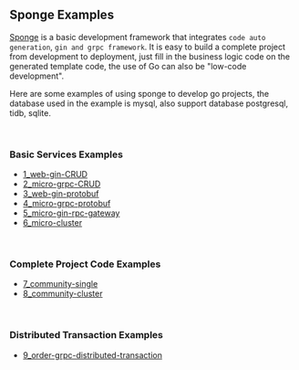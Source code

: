 
## Sponge Examples

[Sponge](https://github.com/zhufuyi/sponge) is a basic development framework that integrates `code auto generation`, `gin and grpc framework`. It is easy to build a complete project from development to deployment, just fill in the business logic code on the generated template code, the use of Go can also be "low-code development".

Here are some examples of using sponge to develop go projects, the database used in the example is mysql, also support database postgresql, tidb, sqlite.

<br>

### Basic Services Examples

- [1_web-gin-CRUD](https://github.com/zhufuyi/sponge_examples/tree/main/1_web-gin-CRUD)
- [2_micro-grpc-CRUD](https://github.com/zhufuyi/sponge_examples/tree/main/2_micro-grpc-CRUD)
- [3_web-gin-protobuf](https://github.com/zhufuyi/sponge_examples/tree/main/3_web-gin-protobuf)
- [4_micro-grpc-protobuf](https://github.com/zhufuyi/sponge_examples/tree/main/4_micro-grpc-protobuf)
- [5_micro-gin-rpc-gateway](https://github.com/zhufuyi/sponge_examples/tree/main/5_micro-gin-rpc-gateway)
- [6_micro-cluster](https://github.com/zhufuyi/sponge_examples/tree/main/6_micro-cluster)

<br>

### Complete Project Code Examples

- [7_community-single](https://github.com/zhufuyi/sponge_examples/tree/main/7_community-single)
- [8_community-cluster](https://github.com/zhufuyi/sponge_examples/tree/main/8_community-cluster)

<br>

### Distributed Transaction Examples

- [9_order-grpc-distributed-transaction](https://github.com/zhufuyi/sponge_examples/tree/main/9_order-grpc-distributed-transaction)
